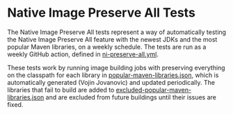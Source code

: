 # Native Image Preserve All Tests

The Native Image Preserve All tests represent a way of automatically testing the Native Image Preserve All feature with the newest JDKs and the most popular Maven libraries, on a weekly schedule. The tests are run as a weekly GitHub action, defined in [ni-preserve-all.yml](/.github/workflows/ni-preserve-all.yml). 

These tests work by running image building jobs with preserving everything on the classpath for each library in [popular-maven-libraries.json](popular-maven-libraries.json), which is automatically generated (Vojin Jovanovic) and updated periodically. The libraries that fail to build are added to [excluded-popular-maven-libraries.json](excluded-popular-maven-libraries.json) and are excluded from future buildings until their issues are fixed.